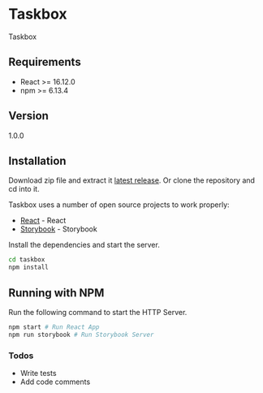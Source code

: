 # Taskbox

Taskbox

## Requirements

- React >= 16.12.0
- npm >= 6.13.4

## Version

1.0.0

## Installation

Download zip file and extract it [latest release](https://github.com/reysmerwvr/taskbox). Or clone the repository and cd into it.

Taskbox uses a number of open source projects to work properly:

* [React] - React
* [Storybook] - Storybook

Install the dependencies and start the server.

```sh
cd taskbox
npm install
```

## Running with NPM

Run the following command to start the HTTP Server.

```sh
npm start # Run React App
npm run storybook # Run Storybook Server
```

### Todos

- Write tests
- Add code comments

[//]: # (These are reference links used in the body of this note and get stripped out when the markdown processor does 
its job. There is no need to format nicely because it shouldn't be seen. Thanks SO - http://stackoverflow.com/questions/4823468/store-comments-in-markdown-syntax)

   [React]: <https://reactjs.org//>
   [Storybook]: <https://storybook.js.org/>
